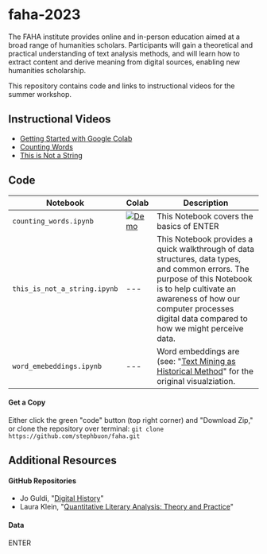 # faha-2023

The FAHA institute provides online and in-person education aimed at a broad range of humanities scholars. Participants will gain a theoretical and practical understanding of text analysis methods, and will learn how to extract content and derive meaning from digital sources, enabling new humanities scholarship.

This repository contains code and links to instructional videos for the summer workshop. 

## Instructional Videos

- [Getting Started with Google Colab]()
- [Counting Words]()
- [This is Not a String]()

## Code

| Notebook | Colab | Description |
| --- | --- | --- |
| `counting_words.ipynb` | [![Demo](Demo)](https://colab.research.google.com/drive/1Hr-stNw4opeRSJ8H8ShxHt4-3f3XS7av?usp=sharing) | This Notebook covers the basics of ENTER |
| `this_is_not_a_string.ipynb` | --- | This Notebook provides a quick walkthrough of data structures, data types, and common errors. The purpose of this Notebook is to help cultivate an awareness of how our computer processes digital data compared to how we might perceive data. |
| `word_emebeddings.ipynb` | --- |Word embeddings are (see: "[Text Mining as Historical Method](https://github.com/stephbuon/digital-history)" for the original visualziation. |

#### Get a Copy

Either click the green "code" button (top right corner) and "Download Zip," or clone the repository over terminal: `git clone https://github.com/stephbuon/faha.git`

## Additional Resources

#### GitHub Repositories
- Jo Guldi, "[Digital History](https://github.com/joguldi/digital-history/tree/main)"
- Laura Klein, "[Quantitative Literary Analysis: Theory and Practice](https://github.com/emory-qtm/2023-quant-lit)"

#### Data
ENTER
